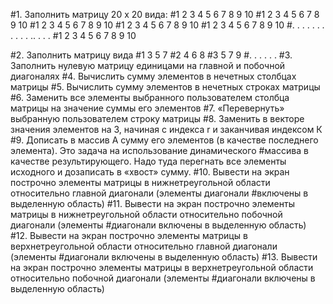 #1. Заполнить матрицу 20 х 20 вида: 
#1 2 3 4 5 6 7 8 9 10 
#1 2 3 4 5 6 7 8 9 10 
#1 2 3 4 5 6 7 8 9 10 
#1 2 3 4 5 6 7 8 9 10 
#1 2 3 4 5 6 7 8 9 10 
#. . . . . . . . . . . .. . . . 
#1 2 3 4 5 6 7 8 9 10 

#2. Заполнить матрицу вида 
#1 3 5 7 
#2 4 6 8 
#3 5 7 9 
#. . . . . . 
#3. Заполнить нулевую матрицу единицами на главной и побочной диагоналях 
#4. Вычислить сумму элементов в нечетных столбцах матрицы 
#5. Вычислить сумму элементов в нечетных строках матрицы 
#6. Заменить все элементы выбранного пользователем столбца матрицы на значение суммы его элементов 
#7. «Перевернуть» выбранную пользователем строку матрицы 
#8. Заменить в векторе значения элементов на 3, начиная с индекса r и заканчивая индексом К 
#9. Дописать в массив А сумму его элементов (в качестве последнего элемента). Это задача на использование динамического #массива в качестве результирующего. Надо туда перегнать все элементы исходного и дозаписать в «хвост» сумму. 
#10. Вывести на экран построчно элементы матрицы в нижнетреугольной области относительно главной диагонали (элементы диагонали #включены в выделенную область) 
#11. Вывести на экран построчно элементы матрицы в нижнетреугольной области относительно побочной диагонали (элементы #диагонали включены в выделенную область) 
#12. Вывести на экран построчно элементы матрицы в верхнетреугольной области относительно главной диагонали (элементы #диагонали включены в выделенную область) 
#13. Вывести на экран построчно элементы матрицы в верхнетреугольной области относительно побочной диагонали (элементы #диагонали включены в выделенную область) 
